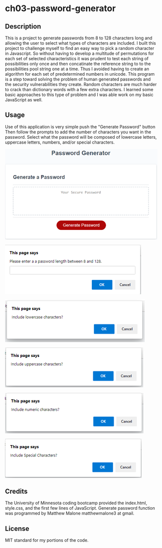 # ch03-password-generator


## Description
This is a project to generate passwords from 8 to 128 characters long and allowing the user to select what types of characters are included.
I built this project to challenge myself to find an easy way to pick a random character in Javascript. So without having to develop a multitude of permutations for each set of selected characteristics it was prudent to test each string of possibilities only once and then concatinate the reference string to to the possibilities pool string one at a time. Thus I avoided having to create an algorithm for each set of predetermined numbers in unicode.
This program is a step toward solving the problem of human generated passwords and the security vulnerabilities they create. Random characters are much harder to crack than dictionary words with a few extra characters.
I learned some basic approaches to this type of problem and I was able work on my basic JavaScript as well.

## Usage

Use of this application is very simple push the "Generate Password" button Then follow the prompts to add the number of characters you want in the password. Select what the password will be composed of lowercase letters, uppercase letters, numbers, and/or special characters.


![Generate password button](basepage.png)




![Number of characters](numbercharacters.png)




![Do you want lowercase?](q1.png)




![Do you want uppercase?](q2.png)



![Do you want numbers?](q3.png)




![Do you want special chars?](q4.png)



## Credits

The University of Minnesota coding bootcamp provided the index.html, style.css, and the first few lines of JavaScript. Generate password function was programmed by Matthew Malone matthewmalone3 at gmail.


## License

MIT standard for my portions of the code.

